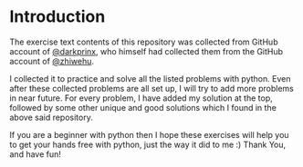 # Introduction
The exercise text contents of this repository was collected from GitHub account of [@darkprinx](https://github.com/darkprinx/100-plus-Python-programming-exercises-extended), who himself had collected them from the GitHub account of [@zhiwehu](https://github.com/zhiwehu/Python-programming-exercises).

I collected it to practice and solve all the listed problems with python. Even after these collected problems are all set up, I will try to add more problems in near future. 
For every problem, I have added my solution at the top, followed by some other unique and good solutions which I found in the above said repository.

If you are a beginner with python then I hope these exercises will help you to get your hands free with python, just the way it did to me :)
Thank You, and have fun!
